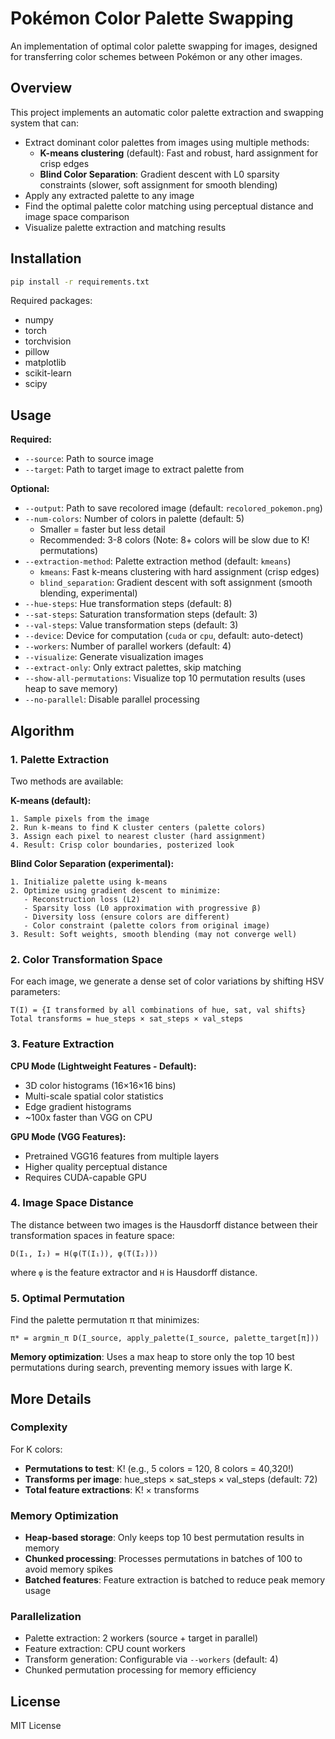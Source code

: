 # Pokémon Color Palette Swapping

An implementation of optimal color palette swapping for images, designed for transferring color schemes between Pokémon or any other images.

## Overview

This project implements an automatic color palette extraction and swapping system that can:
- Extract dominant color palettes from images using multiple methods:
  - **K-means clustering** (default): Fast and robust, hard assignment for crisp edges
  - **Blind Color Separation**: Gradient descent with L0 sparsity constraints (slower, soft assignment for smooth blending)
- Apply any extracted palette to any image
- Find the optimal palette color matching using perceptual distance and image space comparison
- Visualize palette extraction and matching results

## Installation

```bash
pip install -r requirements.txt
```

Required packages:
- numpy
- torch
- torchvision
- pillow
- matplotlib
- scikit-learn
- scipy

## Usage

**Required:**
- `--source`: Path to source image
- `--target`: Path to target image to extract palette from

**Optional:**
- `--output`: Path to save recolored image (default: `recolored_pokemon.png`)
- `--num-colors`: Number of colors in palette (default: 5)
  - Smaller = faster but less detail
  - Recommended: 3-8 colors (Note: 8+ colors will be slow due to K! permutations)
- `--extraction-method`: Palette extraction method (default: `kmeans`)
  - `kmeans`: Fast k-means clustering with hard assignment (crisp edges)
  - `blind_separation`: Gradient descent with soft assignment (smooth blending, experimental)
- `--hue-steps`: Hue transformation steps (default: 8)
- `--sat-steps`: Saturation transformation steps (default: 3)
- `--val-steps`: Value transformation steps (default: 3)
- `--device`: Device for computation (`cuda` or `cpu`, default: auto-detect)
- `--workers`: Number of parallel workers (default: 4)
- `--visualize`: Generate visualization images
- `--extract-only`: Only extract palettes, skip matching
- `--show-all-permutations`: Visualize top 10 permutation results (uses heap to save memory)
- `--no-parallel`: Disable parallel processing

## Algorithm

### 1. Palette Extraction

Two methods are available:

**K-means (default):**
```
1. Sample pixels from the image
2. Run k-means to find K cluster centers (palette colors)
3. Assign each pixel to nearest cluster (hard assignment)
4. Result: Crisp color boundaries, posterized look
```

**Blind Color Separation (experimental):**
```
1. Initialize palette using k-means
2. Optimize using gradient descent to minimize:
   - Reconstruction loss (L2)
   - Sparsity loss (L0 approximation with progressive β)
   - Diversity loss (ensure colors are different)
   - Color constraint (palette colors from original image)
3. Result: Soft weights, smooth blending (may not converge well)
```

### 2. Color Transformation Space

For each image, we generate a dense set of color variations by shifting HSV parameters:

```
T(I) = {I transformed by all combinations of hue, sat, val shifts}
Total transforms = hue_steps × sat_steps × val_steps
```

### 3. Feature Extraction

**CPU Mode (Lightweight Features - Default):**
- 3D color histograms (16×16×16 bins)
- Multi-scale spatial color statistics
- Edge gradient histograms
- ~100x faster than VGG on CPU

**GPU Mode (VGG Features):**
- Pretrained VGG16 features from multiple layers
- Higher quality perceptual distance
- Requires CUDA-capable GPU

### 4. Image Space Distance

The distance between two images is the Hausdorff distance between their transformation spaces in feature space:

```
D(I₁, I₂) = H(φ(T(I₁)), φ(T(I₂)))
```

where `φ` is the feature extractor and `H` is Hausdorff distance.

### 5. Optimal Permutation

Find the palette permutation π that minimizes:

```
π* = argmin_π D(I_source, apply_palette(I_source, palette_target[π]))
```

**Memory optimization**: Uses a max heap to store only the top 10 best permutations during search, preventing memory issues with large K.

## More Details

### Complexity

For K colors:
- **Permutations to test**: K! (e.g., 5 colors = 120, 8 colors = 40,320!)
- **Transforms per image**: hue_steps × sat_steps × val_steps (default: 72)
- **Total feature extractions**: K! × transforms

### Memory Optimization

- **Heap-based storage**: Only keeps top 10 best permutation results in memory
- **Chunked processing**: Processes permutations in batches of 100 to avoid memory spikes
- **Batched features**: Feature extraction is batched to reduce peak memory usage

### Parallelization

- Palette extraction: 2 workers (source + target in parallel)
- Feature extraction: CPU count workers
- Transform generation: Configurable via `--workers` (default: 4)
- Chunked permutation processing for memory efficiency

## License

MIT License
